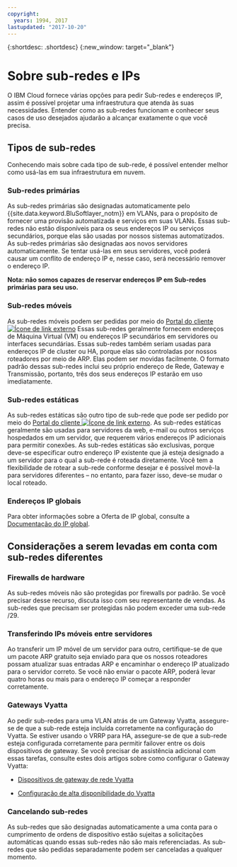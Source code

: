 ```yaml
---
copyright:
  years: 1994, 2017
lastupdated: "2017-10-20"
---
```

{:shortdesc: .shortdesc}
{:new_window: target="_blank"}

# Sobre sub-redes e IPs

O IBM Cloud fornece várias opções para pedir Sub-redes e endereços IP, assim é possível projetar uma infraestrutura que atenda às suas necessidades. Entender como as sub-redes funcionam e conhecer seus casos de uso desejados ajudarão a alcançar exatamente o que você precisa.

## Tipos de sub-redes

Conhecendo mais sobre cada tipo de sub-rede, é possível entender melhor como usá-las em sua infraestrutura em nuvem.

### Sub-redes primárias

As sub-redes primárias são designadas automaticamente pelo {{site.data.keyword.BluSoftlayer_notm}} em VLANs, para o propósito de fornecer uma provisão automatizada e serviços em suas VLANs. Essas sub-redes não estão disponíveis para os seus endereços IP ou serviços secundários, porque elas são usadas por nossos sistemas automatizados. As sub-redes primárias são designadas aos novos servidores automaticamente. Se tentar usá-las em seus servidores, você poderá causar um conflito de endereço IP e, nesse caso, será necessário remover o endereço IP. 

**Nota: não somos capazes de reservar endereços IP em Sub-redes primárias para seu uso.**

### Sub-redes móveis

As sub-redes móveis podem ser pedidas por meio do [Portal do cliente ![Ícone de link externo](../../icons/launch-glyph.svg "Ícone de link externo")](https://control.softlayer.com/) Essas sub-redes geralmente fornecem endereços de Máquina Virtual (VM) ou endereços IP secundários em servidores ou interfaces secundárias. Essas sub-redes também seriam usadas para endereços IP de cluster ou HA, porque elas são controladas por nossos roteadores por meio de ARP. Elas podem ser movidas facilmente. O formato padrão dessas sub-redes inclui seu próprio endereço de Rede, Gateway e Transmissão, portanto, três dos seus endereços IP estarão em uso imediatamente.

### Sub-redes estáticas

As sub-redes estáticas são outro tipo de sub-rede que pode ser pedido por meio do [Portal do cliente ![Ícone de link externo](../../icons/launch-glyph.svg "Ícone de link externo")](https://control.softlayer.com/network/subnets/order). As sub-redes estáticas geralmente são usadas para servidores da web, e-mail ou outros serviços hospedados em um servidor, que requerem vários endereços IP adicionais para permitir conexões. As sub-redes estáticas são exclusivas, porque deve-se especificar outro endereço IP existente que já esteja designado a um servidor para o qual a sub-rede é roteada diretamente. Você tem a flexibilidade de rotear a sub-rede conforme desejar e é possível movê-la para servidores diferentes – no entanto, para fazer isso, deve-se mudar o local roteado.

### Endereços IP globais

Para obter informações sobre a Oferta de IP global, consulte a [Documentação do IP global](about-global-ip.html).

## Considerações a serem levadas em conta com sub-redes diferentes

### Firewalls de hardware

As sub-redes móveis não são protegidas por firewalls por padrão. Se você precisar desse recurso, discuta isso com seu representante de vendas. As sub-redes que precisam ser protegidas não podem exceder uma sub-rede /29.

### Transferindo IPs móveis entre servidores

Ao transferir um IP móvel de um servidor para outro, certifique-se de que um pacote ARP gratuito seja enviado para que os nossos roteadores possam atualizar suas entradas ARP e encaminhar o endereço IP atualizado para o servidor correto. Se você não enviar o pacote ARP, poderá levar quatro horas ou mais para o endereço IP começar a responder corretamente.

### Gateways Vyatta

Ao pedir sub-redes para uma VLAN atrás de um Gateway Vyatta, assegure-se de que a sub-rede esteja incluída corretamente na configuração do Vyatta. Se estiver usando o VRRP para HA, assegure-se de que a sub-rede esteja configurada corretamente para permitir failover entre os dois dispositivos de gateway. Se você precisar de assistência adicional com essas tarefas, consulte estes dois artigos sobre como configurar o Gateway Vyatta:

 * [Dispositivos de gateway de rede Vyatta](../network-gateways/network-gateway-devices-vyatta.html)

 * [Configuração de alta disponibilidade do Vyatta](../vyatta/vyatta-high-availability-configuration.html)
 
 ### Cancelando sub-redes
 
As sub-redes que são designadas automaticamente a uma conta para o cumprimento de ordens de dispositivo estão sujeitas a solicitações automáticas quando essas sub-redes não são mais referenciadas. As sub-redes que são pedidas separadamente podem ser canceladas a qualquer momento.
